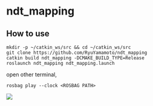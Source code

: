 # ndt_mapping

## How to use
```
mkdir -p ~/catkin_ws/src && cd ~/catkin_ws/src
git clone https://github.com/RyuYamamoto/ndt_mapping
catkin build ndt_mapping -DCMAKE_BUILD_TYPE=Release
roslaunch ndt_mapping ndt_mapping.launch
```
open other terminal,
```
rosbag play --clock <ROSBAG PATH>
```

[![](https://img.youtube.com/vi/ncyMT3vk7H4/0.jpg)](https://www.youtube.com/watch?v=ncyMT3vk7H4)

